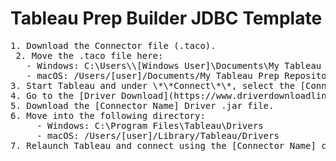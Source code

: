 # Tableau Prep Builder JDBC Template

<pre>1. Download the Connector file (.taco).<br /> 2. Move the .taco file here:<br />   - Windows: C:\Users\\[Windows User]\Documents\My Tableau Prep Repository\Connectors<br />   - macOS: /Users/[user]/Documents/My Tableau Prep Repository/Connectors<br />3. Start Tableau and under \*\*Connect\*\*, select the [Connector Name] connector. (\*\*Note:\*\* You'll be prompted if the driver is not yet installed. <br />4. Go to the [Driver Download](https://www.driverdownloadlinkhere.com) page.<br />5. Download the [Connector Name] Driver .jar file.<br />6. Move into the following directory:<br />     - Windows: C:\Program Files\Tableau\Drivers <br />     - macOS: /Users/[user]/Library/Tableau/Drivers<br />7. Relaunch Tableau and connect using the [Connector Name] connector. </pre> 

